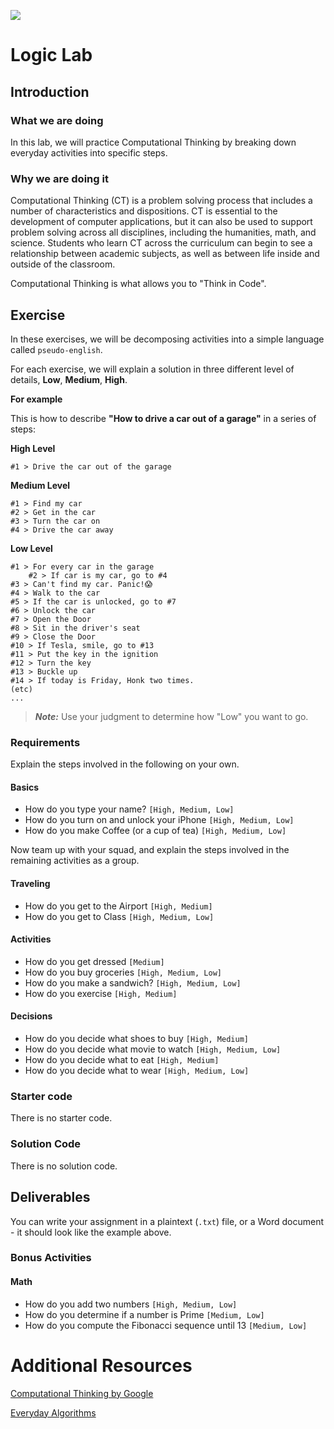<!---
title: "Logic Lab"
type: Lab
duration: "1:25"
creator:
    name: Wellington Moreno
    city: Santa Monica
--->

<!--Actually 11:55 -->
<!--11:40 - 10 minutes -->

![](https://ga-dash.s3.amazonaws.com/production/assets/logo-9f88ae6c9c3871690e33280fcf557f33.png) 

# Logic Lab

## Introduction

### What we are doing

In this lab, we will practice Computational Thinking by breaking down everyday activities into specific steps.

### Why we are doing it

Computational Thinking (CT) is a problem solving process that includes a number of characteristics and dispositions. CT is essential to the development of computer applications, but it can also be used to support problem solving across all disciplines, including the humanities, math, and science. Students who learn CT across the curriculum can begin to see a relationship between academic subjects, as well as between life inside and outside of the classroom.

Computational Thinking is what allows you to "Think in Code".

## Exercise

In these exercises, we will be decomposing activities into a simple language called `pseudo-english`.

For each exercise, we will explain a solution in three different level of details, **Low**, **Medium**, **High**.

**For example**

This is how to describe **"How to drive a car out of a garage"** in a series of steps:

<!-- Get this in sublime text as car_drive.txt -->

**High Level**
```
#1 > Drive the car out of the garage
```

**Medium Level**
```
#1 > Find my car
#2 > Get in the car
#3 > Turn the car on
#4 > Drive the car away
```

**Low Level**
```
#1 > For every car in the garage
    #2 > If car is my car, go to #4
#3 > Can't find my car. Panic!😱
#4 > Walk to the car
#5 > If the car is unlocked, go to #7
#6 > Unlock the car
#7 > Open the Door
#8 > Sit in the driver's seat
#9 > Close the Door
#10 > If Tesla, smile, go to #13
#11 > Put the key in the ignition
#12 > Turn the key
#13 > Buckle up
#14 > If today is Friday, Honk two times.
(etc)
...
```

> ***Note:*** Use your judgment to determine how "Low" you want to go.

<!--Actually 12:04 while describing -->
<!-- 11:50 10 minutes -->

### Requirements

Explain the steps involved in the following on your own.

<!-- Get devs to fill in high, medium, and low for typing name together -->

#### Basics
+ How do you type your name? `[High, Medium, Low]`
+ How do you turn on and unlock your iPhone `[High, Medium, Low]`
+ How do you make Coffee (or a cup of tea) `[High, Medium, Low]`

<!-- Come back to check on unlock iPhone and make Coffee -->

Now team up with your squad, and explain the steps involved in the remaining activities as a group.

<!--Actually 12:15 -->
<!--12:00 Let them free -->

#### Traveling
+ How do you get to the Airport `[High, Medium]`
+ How do you get to Class `[High, Medium, Low]`

#### Activities
+ How do you get dressed `[Medium]`
+ How do you buy groceries `[High, Medium, Low]`
+ How do you make a sandwich? `[High, Medium, Low]`
+ How do you exercise `[High, Medium]`

#### Decisions
+ How do you decide what shoes to buy `[High, Medium]`
+ How do you decide what movie to watch `[High, Medium, Low]`
+ How do you decide what to eat `[High, Medium]`
+ How do you decide what to wear `[High, Medium, Low]`

<!-- CFU: Think-pair-share... What was the most eye-opening part of this exercise?  What was the biggest lesson you'll carry through the course?  -->

### Starter code

There is no starter code.

### Solution Code

There is no solution code.

## Deliverables

You can write your assignment in a plaintext (`.txt`) file, or a Word document - it should look like the example above.

### Bonus Activities

#### Math
+ How do you add two numbers `[High, Medium, Low]`
+ How do you determine if a number is Prime `[Medium, Low]`
+ How do you compute the Fibonacci sequence until 13 `[Medium, Low]`

# Additional Resources

[Computational Thinking by Google](https://computationalthinkingcourse.withgoogle.com/unit?lesson=8&unit=1)

[Everyday Algorithms](https://www.cs.duke.edu/courses/summer04/cps001/labs/plab2.html)
